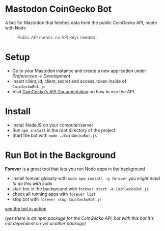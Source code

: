 # Mastodon CoinGecko Bot

A bot for Mastodon that fetches data from the public CoinGecko API, made with Node

> Public API means: no API keys needed!

# Setup

- Go to your Mastodon instance and create a new application under *Preferences -> Development*
- Insert client_id, client_secret and access_token inside of `CoinGeckoBot.js`
- Visit [CoinGecko's API Documentation](https://www.coingecko.com/en/api#explore-api) on how to use the API

# Install

- Install NodeJS on your computer/server
- Run `npm install` in the root directory of the project
- Start the bot with `node ./CoinGeckoBot.js`

# Run Bot in the Background

**Forever** is a great tool that lets you run Node apps in the background

- install forever globally with `sudo npm install -g forever` *you might need to do this with sudo*
- start bot in the background with `forever start -a CoinGeckoBot.js`
- check all running apps with `forever list`
- stop bot with `forever stop CoinGeckoBot.js`

[see the bot in action](https://catspace.xyz/web/accounts/805)

*(yes there is an npm package for the CoinGecko API, but with this bot it's not dependent on yet another package)*